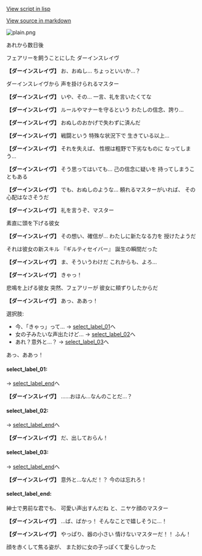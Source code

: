 [View script in lisp](../scripts/10281204.txt)

[View source in markdown](10281204.md)

![plain.png](../images/backgrounds/plain.png)

あれから数日後

フェアリーを飼うことにした
ダーインスレイヴ

**【ダーインスレイヴ】**
お、おぬし…
ちょっといいか…？

ダーインスレイヴから
声を掛けられるマスター

**【ダーインスレイヴ】**
いや、その…
一言、礼を言いたくてな

**【ダーインスレイヴ】**
ルールやマナーを守るという
わたしの信念、誇り…

**【ダーインスレイヴ】**
おぬしのおかげで失わずに済んだ

**【ダーインスレイヴ】**
戦闘という
特殊な状況下で
生きている以上…

**【ダーインスレイヴ】**
それを失えば、
性根は粗野で下劣なものに
なってしまう…

**【ダーインスレイヴ】**
そう思ってはいても…
己の信念に疑いを
持ってしまうこともある

**【ダーインスレイヴ】**
でも、おぬしのような…
頼れるマスターがいれば、
その心配はなさそうだ

**【ダーインスレイヴ】**
礼を言うぞ、マスター

素直に頭を下げる彼女

**【ダーインスレイヴ】**
その想い、確信が…
わたしに新たなる力を
授けたようだ

それは彼女の新スキル
『ギルティセイバー』
誕生の瞬間だった

**【ダーインスレイヴ】**
ま、そういうわけだ
これからも、よろ…

**【ダーインスレイヴ】**
きゃっ！

悲鳴を上げる彼女
突然、フェアリーが
彼女に頬ずりしたからだ

**【ダーインスレイヴ】**
あっ、ああっ！

選択肢:
- 今、「きゃっ」って… → [select_label_01](#select_label_01)へ
- 女の子みたいな声出たけど… → [select_label_02](#select_label_02)へ
- あれ？意外と…？ → [select_label_03](#select_label_03)へ

あっ、ああっ！

#### select_label_01:
 → [select_label_end](#select_label_end)へ

**【ダーインスレイヴ】**
……おほん…なんのことだ…？

#### select_label_02:
 → [select_label_end](#select_label_end)へ

**【ダーインスレイヴ】**
だ、出しておらん！

#### select_label_03:
 → [select_label_end](#select_label_end)へ

**【ダーインスレイヴ】**
意外と…なんだ！？
今のは忘れろ！

#### select_label_end:

紳士で男前な君でも、
可愛い声出すんだね
と、ニヤケ顔のマスター

**【ダーインスレイヴ】**
…ば、ばかっ！
そんなことで嬉しそうに…！

**【ダーインスレイヴ】**
やっぱり、器の小さい
情けないマスターだ！！
ふん！

顔を赤くして焦る姿が、
また妙に女の子っぽくて愛らしかった